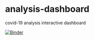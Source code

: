 # analysis-dashboard
covid-19 analysis interactive dashboard

[![Binder](https://mybinder.org/badge_logo.svg)](https://mybinder.org/v2/gh/ellenfang77/covid19-analysis-dashboard.git/master?filepath=covid_19_analysis.ipynb)



